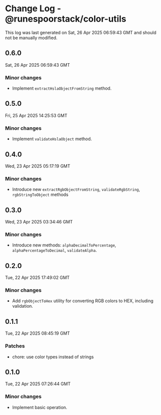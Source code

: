 # Change Log - @runespoorstack/color-utils

This log was last generated on Sat, 26 Apr 2025 06:59:43 GMT and should not be manually modified.

## 0.6.0
Sat, 26 Apr 2025 06:59:43 GMT

### Minor changes

- Implement `extractHslaObjectFromString` method.

## 0.5.0
Fri, 25 Apr 2025 14:25:53 GMT

### Minor changes

- Implement `validateHslaObject` method.

## 0.4.0
Wed, 23 Apr 2025 05:17:19 GMT

### Minor changes

- Introduce new `extractRgbObjectFromString`, `validateRgbString`, `rgbStringToObject` methods

## 0.3.0
Wed, 23 Apr 2025 03:34:46 GMT

### Minor changes

- Introduce new methods: `alphaDecimalToPercentage`, `alphaPercentageToDecimal`, `validateAlpha`.

## 0.2.0
Tue, 22 Apr 2025 17:49:02 GMT

### Minor changes

- Add `rgbObjectToHex` utility for converting RGB colors to HEX, including validation.

## 0.1.1
Tue, 22 Apr 2025 08:45:19 GMT

### Patches

- chore: use color types instead of strings

## 0.1.0
Tue, 22 Apr 2025 07:26:44 GMT

### Minor changes

- Implement basic operation.

